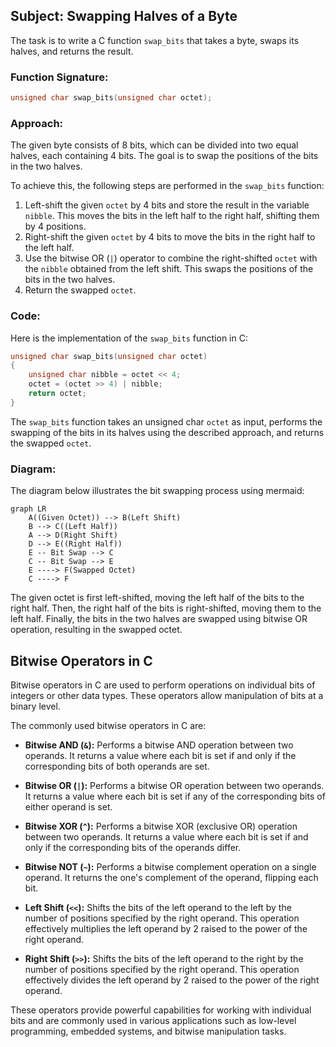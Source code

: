 
## **Subject: Swapping Halves of a Byte**

The task is to write a C function `swap_bits` that takes a byte, swaps its halves, and returns the result.

### Function Signature:
```c
unsigned char swap_bits(unsigned char octet);
```

### Approach:
The given byte consists of 8 bits, which can be divided into two equal halves, each containing 4 bits. The goal is to swap the positions of the bits in the two halves. 

To achieve this, the following steps are performed in the `swap_bits` function:
1. Left-shift the given `octet` by 4 bits and store the result in the variable `nibble`. This moves the bits in the left half to the right half, shifting them by 4 positions.
2. Right-shift the given `octet` by 4 bits to move the bits in the right half to the left half.
3. Use the bitwise OR (`|`) operator to combine the right-shifted `octet` with the `nibble` obtained from the left shift. This swaps the positions of the bits in the two halves.
4. Return the swapped `octet`.

### Code:
Here is the implementation of the `swap_bits` function in C:

```c
unsigned char swap_bits(unsigned char octet)
{
    unsigned char nibble = octet << 4;
    octet = (octet >> 4) | nibble;
    return octet;
}
```

The `swap_bits` function takes an unsigned char `octet` as input, performs the swapping of the bits in its halves using the described approach, and returns the swapped `octet`.

### Diagram:
The diagram below illustrates the bit swapping process using mermaid:

```mermaid
graph LR
    A((Given Octet)) --> B(Left Shift)
    B --> C((Left Half))
    A --> D(Right Shift)
    D --> E((Right Half))
    E -- Bit Swap --> C
    C -- Bit Swap --> E
    E ----> F(Swapped Octet)
    C ----> F
```

The given octet is first left-shifted, moving the left half of the bits to the right half. Then, the right half of the bits is right-shifted, moving them to the left half. Finally, the bits in the two halves are swapped using bitwise OR operation, resulting in the swapped octet.
## **Bitwise Operators in C**

Bitwise operators in C are used to perform operations on individual bits of integers or other data types. These operators allow manipulation of bits at a binary level.

The commonly used bitwise operators in C are:

- **Bitwise AND (`&`):** Performs a bitwise AND operation between two operands. It returns a value where each bit is set if and only if the corresponding bits of both operands are set.

- **Bitwise OR (`|`):** Performs a bitwise OR operation between two operands. It returns a value where each bit is set if any of the corresponding bits of either operand is set.

- **Bitwise XOR (`^`):** Performs a bitwise XOR (exclusive OR) operation between two operands. It returns a value where each bit is set if and only if the corresponding bits of the operands differ.

- **Bitwise NOT (`~`):** Performs a bitwise complement operation on a single operand. It returns the one's complement of the operand, flipping each bit.

- **Left Shift (`<<`):** Shifts the bits of the left operand to the left by the number of positions specified by the right operand. This operation effectively multiplies the left operand by 2 raised to the power of the right operand.

- **Right Shift (`>>`):** Shifts the bits of the left operand to the right by the number of positions specified by the right operand. This operation effectively divides the left operand by 2 raised to the power of the right operand.

These operators provide powerful capabilities for working with individual bits and are commonly used in various applications such as low-level programming, embedded systems, and bitwise manipulation tasks.



